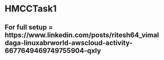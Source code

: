 # HMCCTask1
<h2>For full setup = https://www.linkedin.com/posts/ritesh64_vimaldaga-linuxabrworld-awscloud-activity-6677649469749755904-qxIy
